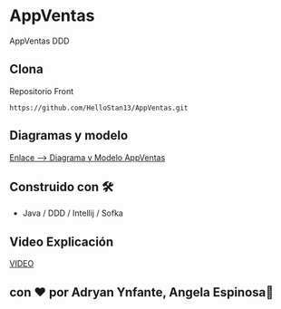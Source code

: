 # AppVentas
AppVentas DDD 

## Clona
Repositorio Front
```plain
https://github.com/HelloStan13/AppVentas.git

```
## Diagramas y modelo
[Enlace --> Diagrama y Modelo AppVentas](https://drive.google.com/file/d/1LhC6D_JpgNWd8JWOcarG9ykKN04i697Z/view?usp=sharing)

## Construido con 🛠️

- Java / DDD / Intellij / Sofka

## Video Explicación 
[VIDEO]()

## con ❤️ por  Adryan Ynfante, Angela Espinosa🍿
